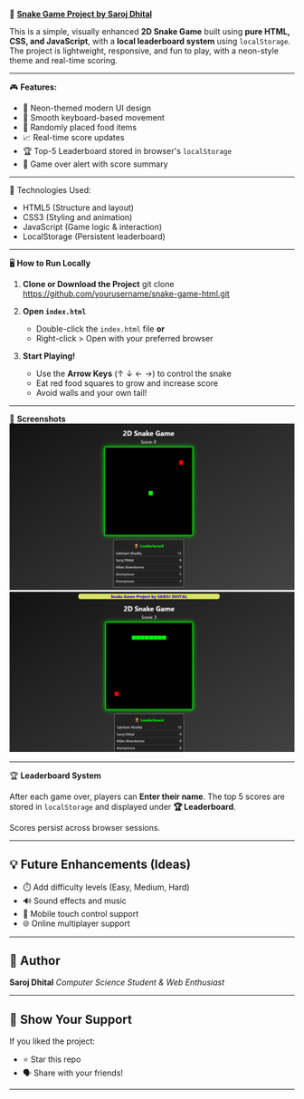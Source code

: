 🐍 <u>**Snake Game Project by Saroj Dhital**</u>

This is a simple, visually enhanced **2D Snake Game** built using **pure HTML, CSS, and JavaScript**, with a **local leaderboard system** using `localStorage`. The project is lightweight, responsive, and fun to play, with a neon-style theme and real-time scoring.
***
🎮 **Features:**
- 🎨 Neon-themed modern UI design
- 🧠 Smooth keyboard-based movement
- 🍎 Randomly placed food items
- 📈 Real-time score updates
- 🏆 Top-5 Leaderboard stored in browser's `localStorage`
- 🛑 Game over alert with score summary
***
🧱 Technologies Used:
        
- HTML5 (Structure and layout)       
- CSS3 (Styling and animation)      
- JavaScript (Game logic & interaction)   
- LocalStorage (Persistent leaderboard)  
***
🖥️ **How to Run Locally**

1. **Clone or Download the Project**
   git clone https://github.com/yourusername/snake-game-html.git

2. **Open `index.html`**

   * Double-click the `index.html` file **or**
   * Right-click > Open with your preferred browser

3. **Start Playing!**

   * Use the **Arrow Keys** (↑ ↓ ← →) to control the snake
   * Eat red food squares to grow and increase score
   * Avoid walls and your own tail!
***

📸 **Screenshots**
![image alt](https://github.com/Git-Hub-dot/Snake-Game-Project/blob/a4884b1d5f8e1cad77e626a766f7dda340485417/Home%20Interface.png)
![image alt](https://github.com/Git-Hub-dot/Snake-Game-Project/blob/3e9ac9525eccc660aa091c1a2a1ba3f3e764ba4b/Game%20On.png)
***


🏆 **Leaderboard System**

 After each game over, players can **Enter their name**.
 The top 5 scores are stored in `localStorage` and displayed under **🏆 Leaderboard**.
 
 Scores persist across browser sessions.
***
## 💡 Future Enhancements (Ideas)

* ⏱️ Add difficulty levels (Easy, Medium, Hard)
* 🔊 Sound effects and music
* 📱 Mobile touch control support
* 🌐 Online multiplayer support
***
## 🙌 Author

**Saroj Dhital**
*Computer Science Student & Web Enthusiast*
***
## 🌟 Show Your Support

If you liked the project:

* ⭐️ Star this repo
* 🗣 Share with your friends!
***
